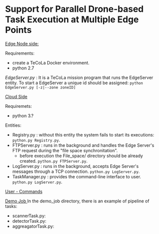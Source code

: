 # Support for Parallel Drone-based Task Execution at Multiple Edge Points

<u> Edge Node side: </u>

Requirements: 
- create a TeCoLa Docker environment. 
- python 2.7

*EdgeServer.py* : It is a TeCoLa mission program that runs the EdgeServer entity. To start a EdgeServer a unique id should be assigned:
 ``` python EdgeServer.py [-z|--zone zoneID] ```

<u> Cloud Side </u>

Requiremets:
- python 3.? 

Entities:
- Registry.py : without this entity the system fails to start its executions:
``` python.py Registry.py ```.
- FTPServer.py : runs in the background and handles the Edge Server's FTP request during the "file space synchronitation".
    - before execution the File_space/ directory should be already created. 
 ``` python.py FTPServer.py ```.
 - LogServer.py : runs in the background, accepts Edge Server's messages through a TCP connection.
  ``` python.py LogServer.py ```.
 - TaskManager.py : provides the command-line interface to user.
  ``` python.py LogServer.py ```.
  
  <u> User - Commands </u>
  
  
  <u> Demo Job </u>
  In the demo_job directory, there is an example of pipeline of tasks:
  * scannerTask.py:
  * detectorTask.py:
  * aggreagatorTask.py:
